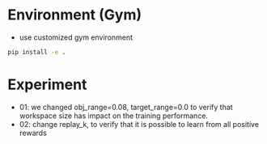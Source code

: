 # Environment (Gym)
- use customized gym environment
```bash
pip install -e .
```

# Experiment
- 01: we changed obj_range=0.08, target_range=0.0 to verify that workspace size has impact on the training performance.
- 02: change replay_k, to verify that it is possible to learn from all positive rewards